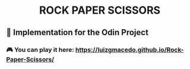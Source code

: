 <h1 align="center">
    ROCK PAPER SCISSORS
</h1>

## 🔨 Implementation for the Odin Project

### 🎮 You can play it here: https://luizgmacedo.github.io/Rock-Paper-Scissors/
